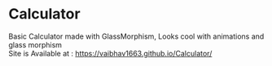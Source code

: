 # Calculator
Basic Calculator made with GlassMorphism, Looks cool with animations and glass morphism <br>
Site is Available at : https://vaibhav1663.github.io/Calculator/
